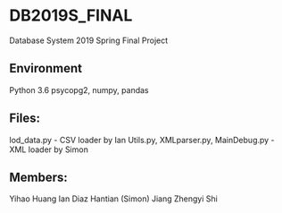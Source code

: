 # DB2019S_FINAL
Database System 2019 Spring Final Project

## Environment
Python 3.6
psycopg2, numpy, pandas

## Files:
lod_data.py - CSV loader by Ian
Utils.py, XMLparser.py, MainDebug.py - XML loader by Simon

## Members:
Yihao Huang
Ian Diaz
Hantian (Simon) Jiang
Zhengyi Shi